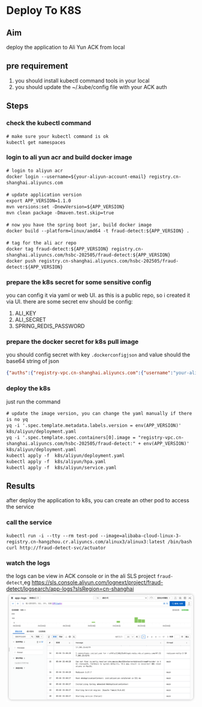 # Deploy To K8S
## Aim
deploy the application to Ali Yun ACK from local

## pre requirement
1. you should install kubectl command tools in your local
2. you should update the ~/.kube/config file with your ACK auth

## Steps
### check the kubectl command
```shell
# make sure your kubectl command is ok
kubectl get namespaces
```

### login to ali yun acr and build docker image
```shell
# login to aliyun acr
docker login --username=${your-aliyun-account-email} registry.cn-shanghai.aliyuncs.com

# update application version
export APP_VERSION=1.1.0
mvn versions:set -DnewVersion=${APP_VERSION}
mvn clean package -Dmaven.test.skip=true

# now you have the spring boot jar, build docker image
docker build --platform=linux/amd64 -t fraud-detect:${APP_VERSION} .

# tag for the ali acr repo
docker tag fraud-detect:${APP_VERSION} registry.cn-shanghai.aliyuncs.com/hsbc-202505/fraud-detect:${APP_VERSION}
docker push registry.cn-shanghai.aliyuncs.com/hsbc-202505/fraud-detect:${APP_VERSION}

```

### prepare the k8s secret for some sensitive config
you can config it via yaml or web UI. as this is a public repo, so i created it via UI.
there are some secret env should be config:
1. ALI_KEY
2. ALI_SECRET
3. SPRING_REDIS_PASSWORD

### prepare the docker secret for k8s pull image

you should config secret with key `.dockerconfigjson` and value should the base64 string of json 
```json
{"auths":{"registry-vpc.cn-shanghai.aliyuncs.com":{"username":"your-aliyun-account-email","password":"the-password-for-acr"}}}
```

### deploy the k8s
just run the command
```shell
# update the image version, you can change the yaml manually if there is no yq
yq -i '.spec.template.metadata.labels.version = env(APP_VERSION)' k8s/aliyun/deployment.yaml
yq -i '.spec.template.spec.containers[0].image = "registry-vpc.cn-shanghai.aliyuncs.com/hsbc-202505/fraud-detect:" + env(APP_VERSION)' k8s/aliyun/deployment.yaml
kubectl apply -f  k8s/aliyun/deployment.yaml
kubectl apply -f  k8s/aliyun/hpa.yaml
kubectl apply -f  k8s/aliyun/service.yaml
```

## Results
after deploy the application to k8s, you can create an other pod to access the service
### call the service
```shell
kubectl run -i --tty --rm test-pod --image=alibaba-cloud-linux-3-registry.cn-hangzhou.cr.aliyuncs.com/alinux3/alinux3:latest /bin/bash
curl http://fraud-detect-svc/actuator
```

### watch the logs
the logs can be view in ACK console or in the ali SLS project `fraud-detect`,eg
https://sls.console.aliyun.com/lognext/project/fraud-detect/logsearch/app-logs?slsRegion=cn-shanghai
<img src="images/sls-log.png" />

